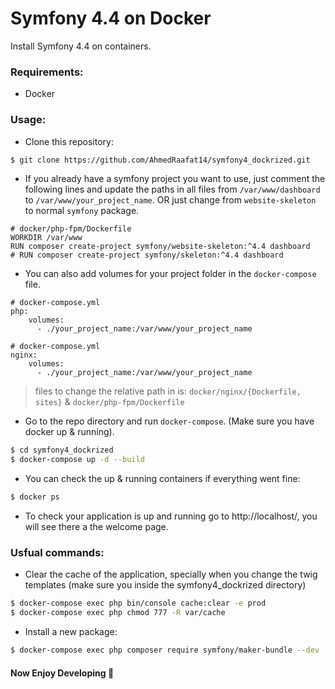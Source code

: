 # Symfony 4.4 on Docker
Install Symfony 4.4 on containers.


### Requirements:
* Docker

### Usage:
* Clone this repository:
```bash
$ git clone https://github.com/AhmedRaafat14/symfony4_dockrized.git
```

* If you already have a symfony project you want to use, just comment the following lines and update the paths in all files from `/var/www/dashboard` to `/var/www/your_project_name`. OR just change from `website-skeleton` to normal `symfony` package.
```docker
# docker/php-fpm/Dockerfile
WORKDIR /var/www
RUN composer create-project symfony/website-skeleton:^4.4 dashboard
# RUN composer create-project symfony/skeleton:^4.4 dashboard
```
* You can also add volumes for your project folder in the `docker-compose` file.
```docker
# docker-compose.yml
php:
    volumes:
      - ./your_project_name:/var/www/your_project_name
```
```docker
# docker-compose.yml
nginx:
    volumes:
      - ./your_project_name:/var/www/your_project_name

```
> files to change the relative path in is: `docker/nginx/{Dockerfile, sites}` & `docker/php-fpm/Dockerfile`

* Go to the repo directory and run `docker-compose`. (Make sure you have docker up & running).
```bash
$ cd symfony4_dockrized
$ docker-compose up -d --build
```

* You can check the up & running containers if everything went fine:
```bash
$ docker ps
```

* To check your application is up and running go to http://localhost/, you will see there a the welcome page.

### Usfual commands:
* Clear the cache of the application, specially when you change the twig templates (make sure you inside the symfony4_dockrized directory)
```bash
$ docker-compose exec php bin/console cache:clear -e prod
$ docker-compose exec php chmod 777 -R var/cache
```
* Install a new package:
```bash
$ docker-compose exec php composer require symfony/maker-bundle --dev
```

#### Now Enjoy Developing :dancer:
